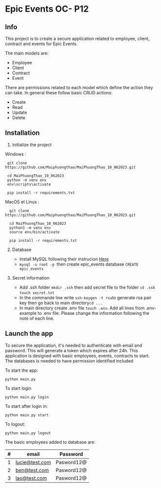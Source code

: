 # Epic Events OC- P12



## Info

This project is to create a secure application related to employee, client, contract and events for Epic Events.

The main models are:
- Employee
- Client
- Contract
- Event

There are permissions related to each model which define the action they can take. In general these follow basic CRUD actions:
- Create
- Read
- Update
- Delete



## Installation


1. Initialize the project

Windows :

   ```
    git clone https://github.com/Maiphuongthao/MaiPhuongThao_10_062023.git

    cd MaiPhuongThao_10_062023
    python -m venv env 
    env\scripts\activate

    pip install -r requirements.txt

  ```

MacOS et Linux :

  ```
    git clone https://github.com/Maiphuongthao/MaiPhuongThao_10_062023.git

    cd MaiPhuongThao_10_062023
    python3 -m venv env 
    source env/bin/activate

    pip install -r requirements.txt

  ```


2. Database

   - Install MySQL following their instrucion [Here]([https://www.postman.com/](https://dev.mysql.com/doc/mysql-installation-excerpt/5.7/en/)https://dev.mysql.com/doc/mysql-installation-excerpt/5.7/en/)
   - ```mysql -u root -p ```then create epic_events database ```CREATE epic_events```


3. Secret information

   - Add .ssh folder ```mkdir .ssh``` then add secret file to the folder ```cd .ssh``` ```touch secret.txt```
   - In the commande line write ```ssh-keygen -t rsa```to generate rsa pair key then go back to main directory```cd ...```
   - In main directory create .env file ```touch .env```. Add all lines from .env-example to .env file. Please change the information following the note of each line.



## Launch the app

To secure the application, it's needed to authenticate with email and password. This will generate a token which expires after 24h.
This application is designed with basic employees, events, contracts to start. The databases is needed to have permission identified included

To start the app:

```python main.py```

To start login

```python main.py login```

To start after login in:

```python main.py start```

To logout:

```python main.py logout```

The basic employees added to database are:

| #   | email              | Password    |
|-----|--------------------|-------------|
| 1   | lucie@test.com     | Pasword12@  |
| 2   | ben@test.com       | Pasword12@  |
| 3   | lao@test.com       | Pasword12@  |

